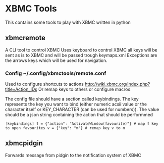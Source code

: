 # XBMC Tools

This contains some tools to play with XBMC written in python

## xbmcremote

A CLI tool to control XBMC
Uses keyboard to control XBMC all keys will be sent as is to XBMC and will be passed trough keymaps.xml
Exceptions are the arrows keys which will be used for navigation.

### Config ~/.config/xbmctools/remote.conf

Used to configure shortcuts to actions http://wiki.xbmc.org/index.php?title=Action_IDs
Or remap keys to others or configure macros

The config file should have a section called keybindings.
The key represents the key you want to bind (either numeric acsii value or the character itself or KEY_CHARACTER (can be used for numbers)).
The value should be a json string containing the action that should be performmed

`
[keybindings]
f = {"action": "ActivateWindow(favourite)"} # map f key to open favourites
v = {"key": "m"} # remap key v to m
`

## xbmcpidgin

Forwards message from pidgin to the notification system of XBMC
